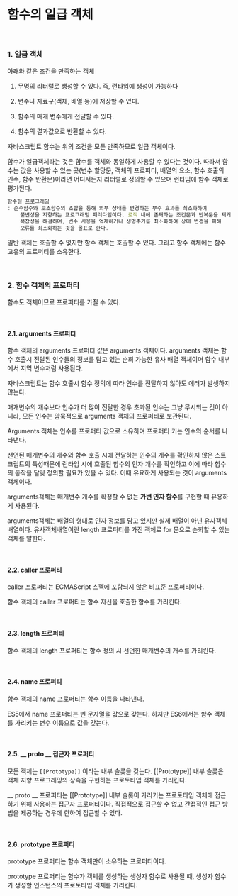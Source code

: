 # 함수의 일급 객체

<br>

### 1. 일급 객체

아래와 같은 조건을 만족하는 객체

1. 무명의 리터럴로 생성할 수 있다. 즉, 런타임에 생성이 가능하다

2. 변수나 자료구(객체, 배열 등)에 저장할 수 있다.
3. 함수의 매개 변수에게 전달할 수 있다.
4. 함수의 결과값으로 반환할 수 있다.

자바스크립트 함수는 위의 조건을 모든 만족하므로 일급 객체이다.

함수가 일급객체라는 것은 함수를 객체와 동일하게 사용할 수 있다는 것이다. 따라서 함수는 값을 사용할 수 있는 곳(변수 할당문, 객체의 프로퍼티, 배열의 요소, 함수 호출의 인수, 함수 반환문)이라면 어디서든지 리터럴로 정의할 수 있으며 런타임에 함수 객체로 평가된다.

~~~javascript
함수형 프로그래밍
: 순수함수와 보조함수의 조합을 통해 외부 상태를 변경하는 부수 효과를 최소화하여 
	불변성을 지향하는 프로그래밍 패러다임이다. 로직 내에 존재하는 조건문과 반복문을 제거하여
	복잡성을 해결하며, 변수 사용을 억제하거나 생명주기를 최소화하여 상태 변경을 피해
	오류를 최소화하는 것을 몰표로 한다.
~~~

일반 객체는 호출할 수 없지만 함수 객체는 호출할 수 있다. 그리고 함수 객체에는 함수 고유의 프로퍼티를 소유한다.



<br>

### 2. 함수 객체의 프로퍼티

함수도 객체이므로 프로퍼티를 가질 수 있다.

<br>

#### 2.1. arguments 프로퍼티

함수 객체의 arguments 프로퍼티 값은 arguments 객체이다. arguments 객체는 함수 호출시 전달된 인수들의 정보를 담고 있는 순회 가능한 유사 배열 객체이며 함수 내부에서 지역 변수처럼 사용된다.

자바스크립트는 함수 호출시 함수 정의에 따라 인수를 전달하지 않아도 에러가 발생하지 않는다.

매개변수의 개수보다 인수가 더 많이 전달한 경우 초과된 인수는 그냥 무시되는 것이 아니라, 모든 인수는 암묵적으로 arguments 객체의 프로퍼티로 보관된다.

Arguments 객체는 인수를 프로퍼티 값으로 소유하며 프로퍼티 키는 인수의 순서를 나타낸다.

선언된 매개변수의 개수와 함수 호출 시에 전달하는 인수의 개수를 확인하지 않은 스트크립트의 특성때문에 런타임 시에 호출된 함수의 인자 개수를 확인하고 이에 따라 함수의 동작을 달맂 정의할 필요가 있을 수 있다. 이때 유요하게 사용되는 것이 arguments 객체이다.

arguments객체는 매개변수 개수를 확정할 수 없는 **가변 인자 함수**를 구현할 때 유용하게 사용된다.

arguments객체는 배열의 형대로 인자 정보를 담고 있지만 실제 배열이 아닌 유사객체배열이다. 유사객체배열이란 length 프로퍼티를 가진 객체로 for 문으로 순회할 수 있는 객체를 말한다.

<br>

#### 2.2. caller 프로퍼티

caller 프로퍼티는 ECMAScript 스펙에 포함되지 않은 비표준 프로퍼티이다.

함수 객체의 caller 프로퍼티는 함수 자신을 호출한 함수를 가리킨다.

<br>

#### 2.3. length 프로퍼티

함수 객체의 length 프로퍼티는 함수 정의 시 선언한 매개변수의 개수를 가리킨다.

<br>

#### 2.4. name 프로퍼티

함수 객체의 name 프로퍼티는 함수 이름을 나타낸다. 

ES5에서 name 프로퍼티는 빈 문자열을 값으로 갖는다. 하지만 ES6에서는 함수 객체를 가리키는 변수 이름으로 값을 갖는다.

<br>

#### 2.5. __ proto __ 접근자 프로퍼티

모든 객체는 `[[Prototype]]` 이라는 내부 슬롯을 갖는다. [[Prototype]] 내부 슬롯은 객체 지향 프로그래밍의 상속을 구현하는 프로토타입 객체를 가리킨다.

__ proto __ 프로퍼티는 [[Prototype]] 내부 슬롯이 가리키는 프로토타입 객체에 접근하기 위해 사용하는 접근자 프로퍼티이다. 직접적으로 접근할 수 없고 간접적인 접근 방법을 제공하는 경우에 한하여 접근할 수 있다.

<br>

#### 2.6. prototype 프로퍼티

prototype 프로퍼티는 함수 객체만이 소유하는 프로퍼티이다. 

prototype 프로퍼티는 함수가 객체를 생성하는 생성자 함수로 사용될 때, 생성자 함수가 생성할 인스턴스의 프로토타입 객체를 가리킨다.

